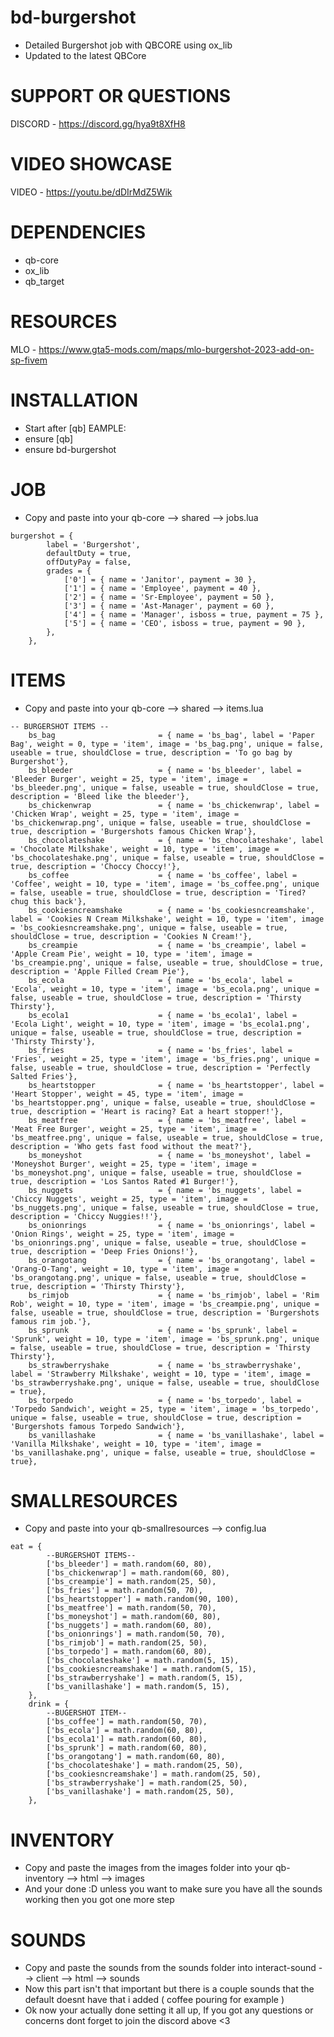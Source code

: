 # bd-burgershot
- Detailed Burgershot job with QBCORE using ox_lib
- Updated to the latest QBCore

# SUPPORT OR QUESTIONS
DISCORD - https://discord.gg/hya9t8XfH8

# VIDEO SHOWCASE
VIDEO - https://youtu.be/dDIrMdZ5Wik

# DEPENDENCIES
- qb-core
- ox_lib
- qb_target

# RESOURCES
MLO - https://www.gta5-mods.com/maps/mlo-burgershot-2023-add-on-sp-fivem

# INSTALLATION
- Start after [qb]
EAMPLE:
- ensure [qb]
- ensure bd-burgershot

# JOB
- Copy and paste into your qb-core --> shared --> jobs.lua
```
burgershot = {
		label = 'Burgershot',
		defaultDuty = true,
		offDutyPay = false,
		grades = {
			['0'] = { name = 'Janitor', payment = 30 },
			['1'] = { name = 'Employee', payment = 40 },
			['2'] = { name = 'Sr-Employee', payment = 50 },
			['3'] = { name = 'Ast-Manager', payment = 60 },
			['4'] = { name = 'Manager', isboss = true, payment = 75 },
			['5'] = { name = 'CEO', isboss = true, payment = 90 },
		},
	},
```

# ITEMS
- Copy and paste into your qb-core --> shared --> items.lua
```
-- BURGERSHOT ITEMS --
    bs_bag                       = { name = 'bs_bag', label = 'Paper Bag', weight = 0, type = 'item', image = 'bs_bag.png', unique = false, useable = true, shouldClose = true, description = 'To go bag by Burgershot'},
    bs_bleeder                   = { name = 'bs_bleeder', label = 'Bleeder Burger', weight = 25, type = 'item', image = 'bs_bleeder.png', unique = false, useable = true, shouldClose = true, description = 'Bleed like the bleeder'},
    bs_chickenwrap               = { name = 'bs_chickenwrap', label = 'Chicken Wrap', weight = 25, type = 'item', image = 'bs_chickenwrap.png', unique = false, useable = true, shouldClose = true, description = 'Burgershots famous Chicken Wrap'},
    bs_chocolateshake            = { name = 'bs_chocolateshake', label = 'Chocolate Milkshake', weight = 10, type = 'item', image = 'bs_chocolateshake.png', unique = false, useable = true, shouldClose = true, description = 'Choccy Choccy!'},
    bs_coffee                    = { name = 'bs_coffee', label = 'Coffee', weight = 10, type = 'item', image = 'bs_coffee.png', unique = false, useable = true, shouldClose = true, description = 'Tired? chug this back'},
    bs_cookiesncreamshake        = { name = 'bs_cookiesncreamshake', label = 'Cookies N Cream Milkshake', weight = 10, type = 'item', image = 'bs_cookiesncreamshake.png', unique = false, useable = true, shouldClose = true, description = 'Cookies N Cream!'},
    bs_creampie                  = { name = 'bs_creampie', label = 'Apple Cream Pie', weight = 10, type = 'item', image = 'bs_creampie.png', unique = false, useable = true, shouldClose = true, description = 'Apple Filled Cream Pie'},
    bs_ecola                     = { name = 'bs_ecola', label = 'Ecola', weight = 10, type = 'item', image = 'bs_ecola.png', unique = false, useable = true, shouldClose = true, description = 'Thirsty Thirsty'},
    bs_ecola1                    = { name = 'bs_ecola1', label = 'Ecola Light', weight = 10, type = 'item', image = 'bs_ecola1.png', unique = false, useable = true, shouldClose = true, description = 'Thirsty Thirsty'},
    bs_fries                     = { name = 'bs_fries', label = 'Fries', weight = 25, type = 'item', image = 'bs_fries.png', unique = false, useable = true, shouldClose = true, description = 'Perfectly Salted Fries'},
    bs_heartstopper              = { name = 'bs_heartstopper', label = 'Heart Stopper', weight = 45, type = 'item', image = 'bs_heartstopper.png', unique = false, useable = true, shouldClose = true, description = 'Heart is racing? Eat a heart stopper!'},
    bs_meatfree                  = { name = 'bs_meatfree', label = 'Meat Free Burger', weight = 25, type = 'item', image = 'bs_meatfree.png', unique = false, useable = true, shouldClose = true, description = 'Who gets fast food without the meat?'},
    bs_moneyshot                 = { name = 'bs_moneyshot', label = 'Moneyshot Burger', weight = 25, type = 'item', image = 'bs_moneyshot.png', unique = false, useable = true, shouldClose = true, description = 'Los Santos Rated #1 Burger!'},
    bs_nuggets                   = { name = 'bs_nuggets', label = 'Chiccy Nuggets', weight = 25, type = 'item', image = 'bs_nuggets.png', unique = false, useable = true, shouldClose = true, description = 'Chiccy Nuggies!!'},
    bs_onionrings                = { name = 'bs_onionrings', label = 'Onion Rings', weight = 25, type = 'item', image = 'bs_onionrings.png', unique = false, useable = true, shouldClose = true, description = 'Deep Fries Onions!'},
    bs_orangotang                = { name = 'bs_orangotang', label = 'Orang-O-Tang', weight = 10, type = 'item', image = 'bs_orangotang.png', unique = false, useable = true, shouldClose = true, description = 'Thirsty Thirsty'},
    bs_rimjob                    = { name = 'bs_rimjob', label = 'Rim Rob', weight = 10, type = 'item', image = 'bs_creampie.png', unique = false, useable = true, shouldClose = true, description = 'Burgershots famous rim job.'},
    bs_sprunk                    = { name = 'bs_sprunk', label = 'Sprunk', weight = 10, type = 'item', image = 'bs_sprunk.png', unique = false, useable = true, shouldClose = true, description = 'Thirsty Thirsty'},
    bs_strawberryshake           = { name = 'bs_strawberryshake', label = 'Strawberry Milkshake', weight = 10, type = 'item', image = 'bs_strawberryshake.png', unique = false, useable = true, shouldClose = true},
    bs_torpedo                   = { name = 'bs_torpedo', label = 'Torpedo Sandwich', weight = 25, type = 'item', image = 'bs_torpedo', unique = false, useable = true, shouldClose = true, description = 'Burgershots famous Torpedo Sandwich'},
    bs_vanillashake              = { name = 'bs_vanillashake', label = 'Vanilla Milkshake', weight = 10, type = 'item', image = 'bs_vanillashake.png', unique = false, useable = true, shouldClose = true},
```

# SMALLRESOURCES
- Copy and paste into your qb-smallresources --> config.lua
```
eat = {
        --BURGERSHOT ITEMS--
        ['bs_bleeder'] = math.random(60, 80),
        ['bs_chickenwrap'] = math.random(60, 80),
        ['bs_creampie'] = math.random(25, 50),
        ['bs_fries'] = math.random(50, 70),
        ['bs_heartstopper'] = math.random(90, 100),
        ['bs_meatfree'] = math.random(50, 70),
        ['bs_moneyshot'] = math.random(60, 80),
        ['bs_nuggets'] = math.random(60, 80),
        ['bs_onionrings'] = math.random(50, 70),
        ['bs_rimjob'] = math.random(25, 50),
        ['bs_torpedo'] = math.random(60, 80),
        ['bs_chocolateshake'] = math.random(5, 15),
        ['bs_cookiesncreamshake'] = math.random(5, 15),
        ['bs_strawberryshake'] = math.random(5, 15),
        ['bs_vanillashake'] = math.random(5, 15),
    },
    drink = {
        --BUGERSHOT ITEM--
        ['bs_coffee'] = math.random(50, 70),
        ['bs_ecola'] = math.random(60, 80),
        ['bs_ecola1'] = math.random(60, 80),
        ['bs_sprunk'] = math.random(60, 80),
        ['bs_orangotang'] = math.random(60, 80),
        ['bs_chocolateshake'] = math.random(25, 50),
        ['bs_cookiesncreamshake'] = math.random(25, 50),
        ['bs_strawberryshake'] = math.random(25, 50),
        ['bs_vanillashake'] = math.random(25, 50),
    },
```

# INVENTORY
- Copy and paste the images from the images folder into your qb-inventory --> html --> images
 - And your done :D unless you want to make sure you have all the sounds working then you got one more step

# SOUNDS
- Copy and paste the sounds from the sounds folder into interact-sound --> client --> html --> sounds
- Now this part isn't that important but there is a couple sounds that the default doesnt have that i added ( coffee pouring for example )
 - Ok now your actually done setting it all up, If you got any questions or concerns dont forget to join the discord above <3